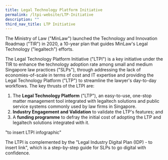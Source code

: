 ```yaml
---
title: Legal Technology Platform Initiative
permalink: /ltpi-website/LTP-Initiative
description: ""
third_nav_title: LTP Initiative
---
```



The Ministry of Law ("MinLaw") launched the Technology and Innovation Roadmap ("TIR") in 2020, a 10-year plan that guides MinLaw's Legal Technology ("legaltech") efforts.

The Legal Technology Platform Initiative ("LTPI") is a key initiative under the TIR to enhance the technology adoption rate among small and medium Singapore law practices ("SLPs"), through addressing the lack of economies-of-scale in terms of cost and IT expertise and providing the Legal Technology Platform ("LTP") to streamline the lawyer's day-to-day workflows. The key thrusts of the LTPI are:
1. The **Legal Technology Platform** ("LTP"), an easy-to-use, one-stop matter management tool integrated with legaltech solutions and public service systems commonly used by law firms in Singapore.
2. **Industry Engagement and Validation** to validate the LTP's features; and
3. A **funding programme** to defray the initial cost of adopting the LTP and legaltech solutions integrated with it.

"to insert LTPI infographic"

The LTPI is complemented by the "Legal Industry Digital Plan (IDP) - to insert link", which is a step-by-step guide for SLPs to go digital with confidence.